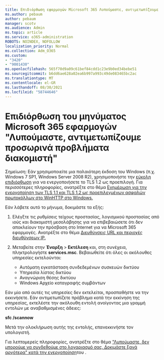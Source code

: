 ```yaml
---
title: Επιδιόρθωση εφαρμογών Microsoft 365 Λυπούμαστε, αντιμετωπίζουμε ένα προσωρινό μήνυμα προβλημάτων διακομιστή
ms.author: pebaum
author: pebaum
manager: scotv
ms.audience: Admin
ms.topic: article
ms.service: o365-administration
ROBOTS: NOINDEX, NOFOLLOW
localization_priority: Normal
ms.collection: Adm_O365
ms.custom:
- "3420"
- "9001430"
ms.openlocfilehash: 565f70d9a09c61bef84cdd1c23e9b0ed34bebe51
ms.sourcegitcommit: b6dd6ae628a02ea6b997a993c49de083465bc2ac
ms.translationtype: MT
ms.contentlocale: el-GR
ms.lasthandoff: 08/30/2021
ms.locfileid: "58744646"
---
```

# <a name="fixing-the-microsoft-365-apps-sorry-we-are-having-temporary-server-issues-message"></a>Επιδιόρθωση του μηνύματος Microsoft 365 εφαρμογών "Λυπούμαστε, αντιμετωπίζουμε προσωρινά προβλήματα διακομιστή"

Σημείωση: Εάν χρησιμοποιείτε μια παλαιότερη έκδοση του Windows (π.χ. Windows 7 SP1, Windows Server 2008 R2), χρησιμοποιήστε την [εύκολη επιδιόρθωση](https://download.microsoft.com/download/0/6/5/0658B1A7-6D2E-474F-BC2C-D69E5B9E9A68/MicrosoftEasyFix51044.msi) για να ενεργοποιήσετε το TLS 1.2 ως προεπιλογή. Για περισσότερες πληροφορίες, ανατρέξτε στο θέμα [Ενημέρωση για την ενεργοποίηση των TLS 1.1 και TLS 1.2 ως προεπιλεγμένων ασφαλών πρωτοκόλλων στο WinHTTP στο Windows.](https://support.microsoft.com/topic/update-to-enable-tls-1-1-and-tls-1-2-as-default-secure-protocols-in-winhttp-in-windows-c4bd73d2-31d7-761e-0178-11268bb10392)

Εάν λάβετε αυτό το μήνυμα, δοκιμάστε τα εξής:

1. Ελέγξτε τις ρυθμίσεις τείχους προστασίας, λογισμικού προστασίας από ιούς και διακομιστή μεσολάβησης για να επιβεβαιώσετε ότι δεν αποκλείουν την πρόσβαση στο Internet για να Microsoft 365 εφαρμογές. Ανατρέξτε στο θέμα [Διευθύνσεις URL και περιοχές διευθύνσεων IP.](https://docs.microsoft.com/office365/enterprise/urls-and-ip-address-ranges)

2. Μεταβείτε στην **Έναρξη**  >  **Εκτέλεση** και, στη συνέχεια, πληκτρολογήστε **services.msc**. Βεβαιωθείτε ότι όλες οι ακόλουθες υπηρεσίες εκτελούνται:
    - Αυτόματη εγκατάσταση συνδεδεμένων συσκευών δικτύου
    - Υπηρεσία λίστας δικτύου
    - Αναγνώριση θέσης δικτύου
    - Windows Αρχείο καταγραφής συμβάντων

Εάν μία από αυτές τις υπηρεσίες δεν εκτελείται, προσπαθήστε να την εκκινήσετε. Εάν αντιμετωπίζετε πρόβλημα κατά την εκκίνηση της υπηρεσίας, εκτελέστε την ακόλουθη εντολή ανοίγοντας μια γραμμή εντολών με αναβαθμισμένες άδειες:

**sfc /scannow**

Μετά την ολοκλήρωση αυτής της εντολής, επανεκκινήστε τον υπολογιστή.

Για λεπτομερείς πληροφορίες, ανατρέξτε στο θέμα ["Λυπούμαστε, δεν μπορούμε να συνδεθούμε στο λογαριασμό σας. Δοκιμάστε ξανά αργότερα" κατά την ενεργοποίηση](https://docs.microsoft.com/office/troubleshoot/activation-installation/issue-when-activate-office-from-office-365)του .